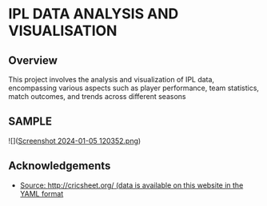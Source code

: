 
# IPL DATA ANALYSIS AND VISUALISATION




## Overview

This project involves the analysis and visualization of IPL data, encompassing various aspects such as player performance, team statistics, match outcomes, and trends across different seasons

## SAMPLE

![]([Screenshot 2024-01-05 120352.png](https://github.com/chefwork24/IPL-data-eda-and-visualisation/blob/main/Screenshot%202024-01-05%20120352.png))


## Acknowledgements

 - [Source: http://cricsheet.org/ (data is available on this website in the YAML format]( http://cricsheet.org/ )


